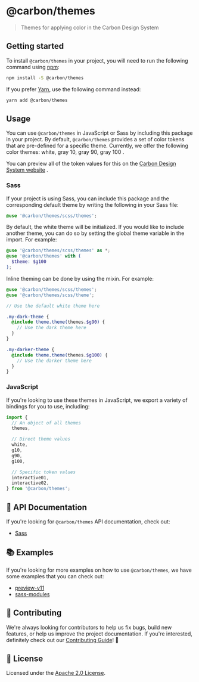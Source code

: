 # @carbon/themes

> Themes for applying color in the Carbon Design System

## Getting started

To install `@carbon/themes` in your project, you will need to run the following
command using [npm](https://www.npmjs.com/):

```bash
npm install -S @carbon/themes
```

If you prefer [Yarn](https://yarnpkg.com/en/), use the following command
instead:

```bash
yarn add @carbon/themes
```

## Usage

You can use `@carbon/themes` in JavaScript or Sass by including this package in
your project. By default, `@carbon/themes` provides a set of color tokens that
are pre-defined for a specific theme. Currently, we offer the following color
themes: white, gray 10, gray 90, gray 100 .

You can preview all of the token values for this on the
[Carbon Design System website](https://www.carbondesignsystem.com/guidelines/color/usage)
.

### Sass

If your project is using Sass, you can include this package and the
corresponding default theme by writing the following in your Sass file:

```scss
@use '@carbon/themes/scss/themes';
```

By default, the white theme will be initialized. If you would like to include
another theme, you can do so by setting the global theme variable in the import.
For example:

```scss
@use '@carbon/themes/scss/themes' as *;
@use '@carbon/themes' with (
  $theme: $g100
);
```

Inline theming can be done by using the mixin. For example:

```scss
@use '@carbon/themes/scss/themes';
@use '@carbon/themes/scss/theme';

// Use the default white theme here

.my-dark-theme {
  @include theme.theme(themes.$g90) {
    // Use the dark theme here
  }
}

.my-darker-theme {
  @include theme.theme(themes.$g100) {
    // Use the darker theme here
  }
}
```

### JavaScript

If you're looking to use these themes in JavaScript, we export a variety of
bindings for you to use, including:

```js
import {
  // An object of all themes
  themes,

  // Direct theme values
  white,
  g10,
  g90,
  g100,

  // Specific token values
  interactive01,
  interactive02,
} from '@carbon/themes';
```

## 📖 API Documentation

If you're looking for `@carbon/themes` API documentation, check out:

- [Sass](./docs/sass.md)

## 📚 Examples

If you're looking for more examples on how to use `@carbon/themes`, we have some
examples that you can check out:

- [preview-v11](./examples/preview-v11)
- [sass-modules](./examples/sass-modules)

## 🙌 Contributing

We're always looking for contributors to help us fix bugs, build new features,
or help us improve the project documentation. If you're interested, definitely
check out our [Contributing Guide](/.github/CONTRIBUTING.md)! 👀

## 📝 License

Licensed under the [Apache 2.0 License](/LICENSE).
